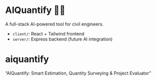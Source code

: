 
# AIQuantify 🧠🧱

A full-stack AI-powered tool for civil engineers.
- `client/`: React + Tailwind frontend
- `server/`: Express backend (future AI integration)

# aiquantify
“AIQuantify: Smart Estimation, Quantity Surveying &amp; Project Evaluator”
